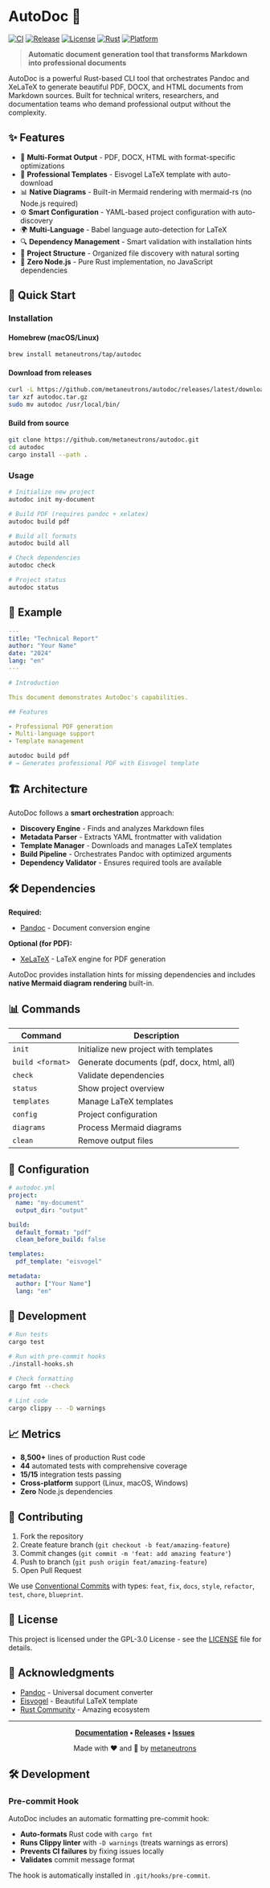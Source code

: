 # AutoDoc 🚀

[![CI](https://github.com/metaneutrons/autodoc/workflows/CI/badge.svg)](https://github.com/metaneutrons/autodoc/actions)
[![Release](https://img.shields.io/github/v/release/metaneutrons/autodoc)](https://github.com/metaneutrons/autodoc/releases)
[![License](https://img.shields.io/badge/license-GPL--3.0-blue.svg)](LICENSE)
[![Rust](https://img.shields.io/badge/rust-1.70+-orange.svg)](https://www.rust-lang.org)
[![Platform](https://img.shields.io/badge/platform-Linux%20%7C%20macOS%20%7C%20Windows-lightgrey)](https://github.com/metaneutrons/autodoc/releases)

> **Automatic document generation tool that transforms Markdown into professional documents**

AutoDoc is a powerful Rust-based CLI tool that orchestrates Pandoc and XeLaTeX to generate beautiful PDF, DOCX, and HTML documents from Markdown sources. Built for technical writers, researchers, and documentation teams who demand professional output without the complexity.

## ✨ Features

- 🎯 **Multi-Format Output** - PDF, DOCX, HTML with format-specific optimizations
- 🎨 **Professional Templates** - Eisvogel LaTeX template with auto-download
- 📊 **Native Diagrams** - Built-in Mermaid rendering with mermaid-rs (no Node.js required)
- ⚙️ **Smart Configuration** - YAML-based project configuration with auto-discovery
- 🌍 **Multi-Language** - Babel language auto-detection for LaTeX
- 🔍 **Dependency Management** - Smart validation with installation hints
- 📁 **Project Structure** - Organized file discovery with natural sorting
- 🚀 **Zero Node.js** - Pure Rust implementation, no JavaScript dependencies

## 🚀 Quick Start

### Installation

#### Homebrew (macOS/Linux)
```bash
brew install metaneutrons/tap/autodoc
```

#### Download from releases
```bash
curl -L https://github.com/metaneutrons/autodoc/releases/latest/download/autodoc-linux-x86_64.tar.gz -o autodoc.tar.gz
tar xzf autodoc.tar.gz
sudo mv autodoc /usr/local/bin/
```

#### Build from source
```bash
git clone https://github.com/metaneutrons/autodoc.git
cd autodoc
cargo install --path .
```

### Usage

```bash
# Initialize new project
autodoc init my-document

# Build PDF (requires pandoc + xelatex)
autodoc build pdf

# Build all formats
autodoc build all

# Check dependencies
autodoc check

# Project status
autodoc status
```

## 📖 Example

```yaml
---
title: "Technical Report"
author: "Your Name"
date: "2024"
lang: "en"
---

# Introduction

This document demonstrates AutoDoc's capabilities.

## Features

- Professional PDF generation
- Multi-language support
- Template management
```

```bash
autodoc build pdf
# → Generates professional PDF with Eisvogel template
```

## 🏗️ Architecture

AutoDoc follows a **smart orchestration** approach:

- **Discovery Engine** - Finds and analyzes Markdown files
- **Metadata Parser** - Extracts YAML frontmatter with validation
- **Template Manager** - Downloads and manages LaTeX templates
- **Build Pipeline** - Orchestrates Pandoc with optimized arguments
- **Dependency Validator** - Ensures required tools are available

## 🛠️ Dependencies

**Required:**
- [Pandoc](https://pandoc.org/) - Document conversion engine

**Optional (for PDF):**
- [XeLaTeX](https://tug.org/xetex/) - LaTeX engine for PDF generation

AutoDoc provides installation hints for missing dependencies and includes **native Mermaid diagram rendering** built-in.

## 📊 Commands

| Command | Description |
|---------|-------------|
| `init` | Initialize new project with templates |
| `build <format>` | Generate documents (pdf, docx, html, all) |
| `check` | Validate dependencies |
| `status` | Show project overview |
| `templates` | Manage LaTeX templates |
| `config` | Project configuration |
| `diagrams` | Process Mermaid diagrams |
| `clean` | Remove output files |

## 🎯 Configuration

```yaml
# autodoc.yml
project:
  name: "my-document"
  output_dir: "output"

build:
  default_format: "pdf"
  clean_before_build: false

templates:
  pdf_template: "eisvogel"

metadata:
  author: ["Your Name"]
  lang: "en"
```

## 🧪 Development

```bash
# Run tests
cargo test

# Run with pre-commit hooks
./install-hooks.sh

# Check formatting
cargo fmt --check

# Lint code
cargo clippy -- -D warnings
```

## 📈 Metrics

- **8,500+** lines of production Rust code
- **44** automated tests with comprehensive coverage
- **15/15** integration tests passing
- **Cross-platform** support (Linux, macOS, Windows)
- **Zero** Node.js dependencies

## 🤝 Contributing

1. Fork the repository
2. Create feature branch (`git checkout -b feat/amazing-feature`)
3. Commit changes (`git commit -m 'feat: add amazing feature'`)
4. Push to branch (`git push origin feat/amazing-feature`)
5. Open Pull Request

We use [Conventional Commits](https://conventionalcommits.org/) with types: `feat`, `fix`, `docs`, `style`, `refactor`, `test`, `chore`, `blueprint`.

## 📄 License

This project is licensed under the GPL-3.0 License - see the [LICENSE](LICENSE) file for details.

## 🙏 Acknowledgments

- [Pandoc](https://pandoc.org/) - Universal document converter
- [Eisvogel](https://github.com/Wandmalfarbe/pandoc-latex-template) - Beautiful LaTeX template
- [Rust Community](https://www.rust-lang.org/community) - Amazing ecosystem

---

<div align="center">

**[Documentation](https://github.com/metaneutrons/autodoc/wiki) • [Releases](https://github.com/metaneutrons/autodoc/releases) • [Issues](https://github.com/metaneutrons/autodoc/issues)**

Made with ❤️ and 🦀 by [metaneutrons](https://github.com/metaneutrons)

</div>

## 🛠️ Development

### Pre-commit Hook
AutoDoc includes an automatic formatting pre-commit hook:
- **Auto-formats** Rust code with `cargo fmt`
- **Runs Clippy linter** with `-D warnings` (treats warnings as errors)
- **Prevents CI failures** by fixing issues locally
- **Validates** commit message format

The hook is automatically installed in `.git/hooks/pre-commit`.
